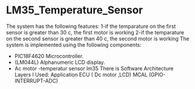 # LM35_Temperature_Sensor
The system has the following features:
1-if the temparature on the first sensor is greater than 30 c, the first motor is working
2-if the temparature on the second sensor is greater than 40 c, the second motor is working
The system is implemented using the following components:
- PIC18F4620 Microcontroller.
- (LM044L) Alphanumeric LCD display.
- Ac motor
-temperatur sensor lm35
There is Software Architecture Layers I Used:
Application
ECU ( Dc motor ‚LCD)
MCAL (GPIO-INTERRUPT-ADC)
